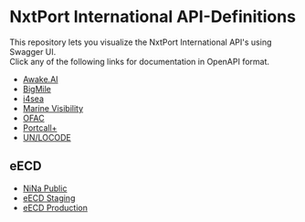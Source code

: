 # NxtPort International API-Definitions

This repository lets you visualize the NxtPort International API's using Swagger UI.  
Click any of the following links for documentation in OpenAPI format.

- [Awake.AI](https://nxtport-international.github.io/?api=awake.ai)
- [BigMile](https://nxtport-international.github.io/?api=bigmile)
- [i4sea](https://nxtport-international.github.io/?api=i4sea)
- [Marine Visibility](https://nxtport-international.github.io/?api=marine-visibility)
- [OFAC](https://nxtport-international.github.io/?api=ofac)
- [Portcall+](https://nxtport-international.github.io/?api=portcallplus)
- [UN/LOCODE](https://nxtport-international.github.io/?api=unlocode)

## eECD

- [NiNa Public](https://nxtport-international.github.io/?api=eecd/nina.public)
- [eECD Staging](https://nxtport-international.github.io/?api=eecd/eecd.stg)
- [eECD Production](https://nxtport-international.github.io/?api=eecd/eecd.prd)
